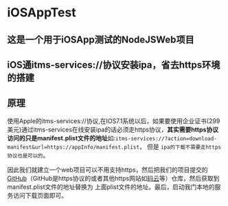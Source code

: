 # iOSAppTest

## 这是一个用于iOSApp测试的NodeJSWeb项目

## iOS通itms-services://协议安装ipa，省去https环境的搭建

## 原理
使用Apple的itms-services://协议,在IOS7.1系统以后，如果要使用企业证书(299美元)通过itms-services在线安装ipa的话必须走https协议，**其实需要https协议访问的只是manifest.plist文件的地址**如:`itms-services://?action=download-manifest&url=https://appInfo/manifest.plist`，
但是 `ipa的下载不需要走https协议也是可以的`。

因此我们就建立一个web项目可以不用支持https，然后把我们的项目提交的[GitHub](https://github.com/)（GitHub是https协议的或者其他https网站如[码云](https://gitee.com/)等）仓库，然后获取到manifest.plist文件的地址替换为
上面plist文件的地址。最后，启动我门本地的服务访问下载页面即可。
